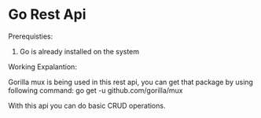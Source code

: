 # Go Rest Api
Prerequisties:
1. Go is already installed on the system

Working Expalantion:

Gorilla mux is being used in this rest api, you can get that package by using following command:
go get -u github.com/gorilla/mux

With this api you can do basic CRUD operations.